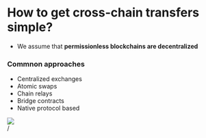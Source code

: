 # How to get cross-chain transfers simple?

<div grid="~ cols-2 gap-2" m="t-2">
<div>

- We assume that **permissionless blockchains are decentralized**

### Commnon approaches

- Centralized exchanges
- Atomic swaps
- Chain relays
- Bridge contracts
- Native protocol based


</div>
<div>
  <img border="rounded" src="/swap.gif">
</div>
  
</div>
<div class="absolute right-5px bottom-5px">
<SlideCurrentNo /> / <SlidesTotal />
</div>